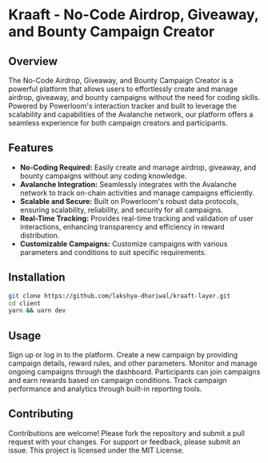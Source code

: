 # Kraaft - No-Code Airdrop, Giveaway, and Bounty Campaign Creator

## Overview

The No-Code Airdrop, Giveaway, and Bounty Campaign Creator is a powerful platform that allows users to effortlessly create and manage airdrop, giveaway, and bounty campaigns without the need for coding skills. Powered by Powerloom's interaction tracker and built to leverage the scalability and capabilities of the Avalanche network, our platform offers a seamless experience for both campaign creators and participants.

## Features

- **No-Coding Required:** Easily create and manage airdrop, giveaway, and bounty campaigns without any coding knowledge.
- **Avalanche Integration:** Seamlessly integrates with the Avalanche network to track on-chain activities and manage campaigns efficiently.
- **Scalable and Secure:** Built on Powerloom's robust data protocols, ensuring scalability, reliability, and security for all campaigns.
- **Real-Time Tracking:** Provides real-time tracking and validation of user interactions, enhancing transparency and efficiency in reward distribution.
- **Customizable Campaigns:** Customize campaigns with various parameters and conditions to suit specific requirements.

## Installation

```bash
git clone https://github.com/lakshya-dhariwal/kraaft-layer.git
cd client
yarn && uarn dev
```

## Usage

Sign up or log in to the platform.
Create a new campaign by providing campaign details, reward rules, and other parameters.
Monitor and manage ongoing campaigns through the dashboard.
Participants can join campaigns and earn rewards based on campaign conditions.
Track campaign performance and analytics through built-in reporting tools.

## Contributing

Contributions are welcome! Please fork the repository and submit a pull request with your changes.
For support or feedback, please submit an issue.
This project is licensed under the MIT License.
